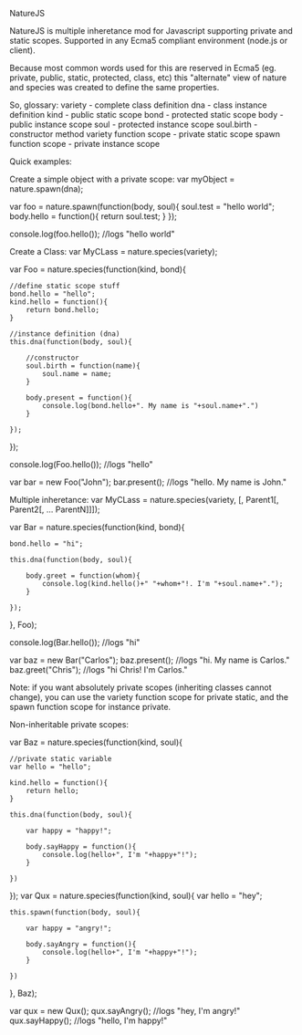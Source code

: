 NatureJS

NatureJS is multiple inheretance mod for Javascript supporting private and static scopes.
Supported in any Ecma5 compliant environment (node.js or client).

Because most common words used for this are reserved in Ecma5 (eg. private, public, static, protected, class, etc) this "alternate" view of nature and species was created to define the same properties.

So, glossary:
variety - complete class definition
dna - class instance definition
kind - public static scope
bond - protected static scope
body - public instance scope
soul - protected instance scope
soul.birth - constructor method
variety function scope - private static scope
spawn function scope - private instance scope


Quick examples:


Create a simple object with a private scope:
var myObject = nature.spawn(dna);


var foo = nature.spawn(function(body, soul){
	soul.test = "hello world";
	body.hello = function(){
		return soul.test;
	}
});

console.log(foo.hello()); //logs "hello world"




Create a Class:
var MyCLass = nature.species(variety);

var Foo = nature.species(function(kind, bond){

	//define static scope stuff
	bond.hello = "hello";
	kind.hello = function(){
		return bond.hello;
	}

	//instance definition (dna)
	this.dna(function(body, soul){

		//constructor
		soul.birth = function(name){
			soul.name = name;
		}

		body.present = function(){
			console.log(bond.hello+". My name is "+soul.name+".")
		}

	});

});

console.log(Foo.hello()); //logs "hello"

var bar = new Foo("John");
bar.present(); //logs "hello. My name is John."



Multiple inheretance:
var MyCLass = nature.species(variety, [, Parent1[, Parent2[, ... ParentN]]]);

var Bar = nature.species(function(kind, bond){

	bond.hello = "hi";

	this.dna(function(body, soul){

		body.greet = function(whom){
			console.log(kind.hello()+" "+whom+"!. I'm "+soul.name+".");
		}

	});

}, Foo);

console.log(Bar.hello()); //logs "hi"

var baz = new Bar("Carlos");
baz.present(); //logs "hi. My name is Carlos."
baz.greet("Chris"); //logs "hi Chris! I'm Carlos."




Note: if you want absolutely private scopes (inheriting classes cannot change), you can use the variety function scope for private static, and the spawn function scope for instance private.

Non-inheritable private scopes:

var Baz = nature.species(function(kind, soul){

	//private static variable
	var hello = "hello";

	kind.hello = function(){
		return hello;
	}

	this.dna(function(body, soul){

		var happy = "happy!";

		body.sayHappy = function(){
			console.log(hello+", I'm "+happy+"!");
		}

	})

});
var Qux = nature.species(function(kind, soul){
	var hello = "hey";

	this.spawn(function(body, soul){

		var happy = "angry!";

		body.sayAngry = function(){
			console.log(hello+", I'm "+happy+"!");
		}

	})
}, Baz);


var qux = new Qux();
qux.sayAngry(); //logs "hey, I'm angry!"
qux.sayHappy(); //logs "hello, I'm happy!"